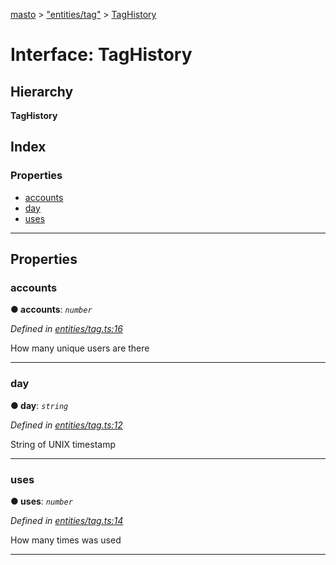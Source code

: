 [masto](../README.md) > ["entities/tag"](../modules/_entities_tag_.md) > [TagHistory](../interfaces/_entities_tag_.taghistory.md)

# Interface: TagHistory

## Hierarchy

**TagHistory**

## Index

### Properties

* [accounts](_entities_tag_.taghistory.md#accounts)
* [day](_entities_tag_.taghistory.md#day)
* [uses](_entities_tag_.taghistory.md#uses)

---

## Properties

<a id="accounts"></a>

###  accounts

**● accounts**: *`number`*

*Defined in [entities/tag.ts:16](https://github.com/neet/masto.js/blob/b4e0b0f/src/entities/tag.ts#L16)*

How many unique users are there

___
<a id="day"></a>

###  day

**● day**: *`string`*

*Defined in [entities/tag.ts:12](https://github.com/neet/masto.js/blob/b4e0b0f/src/entities/tag.ts#L12)*

String of UNIX timestamp

___
<a id="uses"></a>

###  uses

**● uses**: *`number`*

*Defined in [entities/tag.ts:14](https://github.com/neet/masto.js/blob/b4e0b0f/src/entities/tag.ts#L14)*

How many times was used

___

